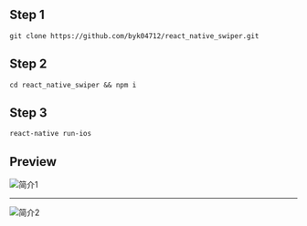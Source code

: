 ## Step 1
`git clone https://github.com/byk04712/react_native_swiper.git`

## Step 2
`cd react_native_swiper && npm i`

## Step 3
`react-native run-ios`



## Preview
![简介1](https://github.com/byk04712/react_native_swiper/master/introduce1.gif)

---

![简介2](https://github.com/byk04712/react_native_swiper/master/introduce2.gif)
